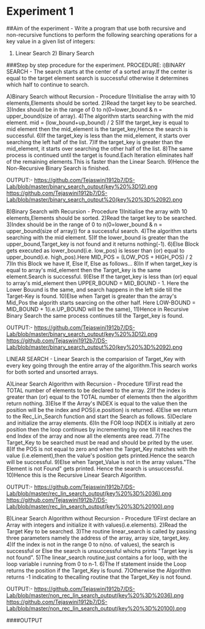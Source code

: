 # Experiment 1
##Aim of the experiment - Write a program that use both recursive and non-recursive functions to perform the following searching operations for a key value in a given list of integers:
1) Linear Search  2) Binary Search

###Step by step procedure for the experiment.
PROCEDURE:
i)BINARY SEARCH - The search starts at the center of a sorted array.If the center is equal to the target element search is successful otherwise it determines which half to continue to search. 

A)Binary Search without Recursion - Procedure
1)Initialise the array with 10 elements,Elements should be sorted.
2)Read the target key to be searched.
3)Index should be in the range of 0 to n(0=lower_bound & n = upper_bound(size of array).
4)The algorithm starts searching with the mid element.
mid = (low_bound+up_bound) / 2
5)If the target_key is equal to mid element then the mid_element is the target_key,Hence the search is successful.
6)If the target_key is less than the mid_element, it starts over searching the left half of the list.
7)If the target_key is greater than the mid_element, it starts over searching the other half of the list.
8)The same process is continued until the target is found.Each Iteration eliminates half of the remaining elements.This is faster than the Linear Search.
9)Hence the Non-Recursive Binary Search is finished.

OUTPUT:-
https://github.com/Tejaswini1912b7/DS-Lab/blob/master/binary_search_output(key%20%3D12).png
https://github.com/Tejaswini1912b7/DS-Lab/blob/master/binary_search_output%20(key%20%3D%2092).png





B)Binary Search with Recursion - Procedure
1)Initialise the array with 10 elements,Elements should be sorted.
2)Read the target key to be searched.
3)Index should be in the range of 0 to n(0=lower_bound & n = upper_bound(size of array)) for a successful search.
4)The algorithm starts searching with the mid element.
5)If the lower_bound is greater than the upper_bound,Target_key is not found and it returns nothing(-1).
6)Else Block gets executed as lower_bound(i.e. low_pos) is lesser than (or) equal to upper_bound(i.e. high_pos).Here MID_POS = (LOW_POS + HIGH_POS) / 2
7)In this Block we have If, Else If, Else as follows...
8)In If when target_key is equal to array's mid_element then the Target_key is the same element.Search is successful.
9)Else If the target_key is less than (or) equal to array's mid_element then UPPER_BOUND = MID_BOUND - 1. Here the Lower Bouund is the same, and search happens in the left side till the Target-Key is found.
10)Else when Target is greater than the array's Mid_Pos the algorith starts searcing on the other half. Here LOW-BOUND = MID_BOUND + 1(i.e.UP_BOUND will be the same),
11)Hence in Recursive Binary Search the same process continues till the Target_key is found.

OUTPUT:-
https://github.com/Tejaswini1912b7/DS-Lab/blob/master/binary_search_output(key%20%3D12).png
https://github.com/Tejaswini1912b7/DS-Lab/blob/master/binary_search_output%20(key%20%3D%2092).png





LINEAR SEARCH - Linear Search is the comparision of Target_Key with every key going through the entire array of the algorithm.This search works for both sorted and unsorted arrays.

A)Linear Search Algorithm with Recursion - Procedure
1)First read the TOTAL number of elements to be declared to the array.
2)If the index is greater than (or) equal to the TOTAL number of elements then the algorithm return nothing.
3)Else If the Array's INDEX is equal to the value then the position will be the index and POS(i.e.position) is returned.
4)Else we return to the Rec_Lin_Search function and start the Search as follows.
5)Declare and initialize the array elements.
6)In the FOR loop INDEX is initially at zero position then the loop continues by incrementing by one till it reaches the end Index of the array and now all the  elements aree read.
7)The Target_Key to be searched must be read and should be prited by the user.
8)If the POS is not equal to zero and when the Target_Key matches with the value (i.e.element),then the value's  position gets printed.Hence the search will be successful.
9)Else when Target_Value is not in the array values."The Element is not Found" gets printed. Hence the search is unsuccessful.
10)Hence this is the Recursive Linear Search Algorithm.

OUTPUT:-
https://github.com/Tejaswini1912b7/DS-Lab/blob/master/rec_lin_search_output(key%20%3D%2036).png
https://github.com/Tejaswini1912b7/DS-Lab/blob/master/rec_lin_search_output(key%20%3D%20100).png

B)Linear Search Algorithm without Recursion - Procedure
1)First declare an Array with integers and initialize it with values(i.e.elements).
2)Read the Target Key to be searched.
3)The routine linear_search is called by passing three parameters namely the address of the array, array size, target_key.
4)If the index is not in the range 0 to n(no. of values), the search is successful or Else the search is unsuccessful whichs prints "Target key is not found".
5)The linear_search routine,just contains a for loop, with the loop variable i running from 0 to n-1.
6)The If statement inside the Loop returns the position if the Target_Key is found.
7)Otherwise the Algorithm returns -1 indicating to thecalling routine that the Target_Key is not found.

OUTPUT:-
https://github.com/Tejaswini1912b7/DS-Lab/blob/master/non_rec_lin_search_output(key%20%3D%2036).png
https://github.com/Tejaswini1912b7/DS-Lab/blob/master/non_rec_lin_search_output(key%20%3D%20100).png



####OUTPUT




